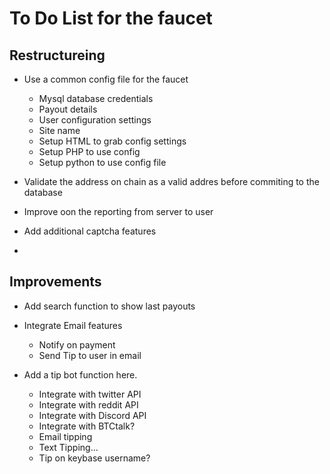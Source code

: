 # To Do List for the faucet

## Restructureing

* Use a common config file for the faucet
	* Mysql database credentials
	* Payout details
	* User configuration settings
	* Site name
	* Setup HTML to grab config settings
	* Setup PHP to use config
	* Setup python to use config file


* Validate the address on chain as a valid addres before commiting to the database

* Improve oon the reporting from server to user

* Add additional captcha features

* 

## Improvements

* Add search function to show last payouts
* Integrate Email features
	* Notify on payment
	* Send Tip to user in email

* Add a tip bot function here.
	* Integrate with twitter API
	* Integrate with reddit API
	* Integrate with Discord API
	* Integrate with BTCtalk?
	* Email tipping
	* Text Tipping...
	* Tip on keybase username?

